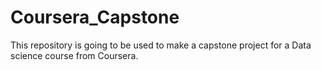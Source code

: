 # Coursera_Capstone
This repository is going to be used to make a capstone project for a Data science course from Coursera.
